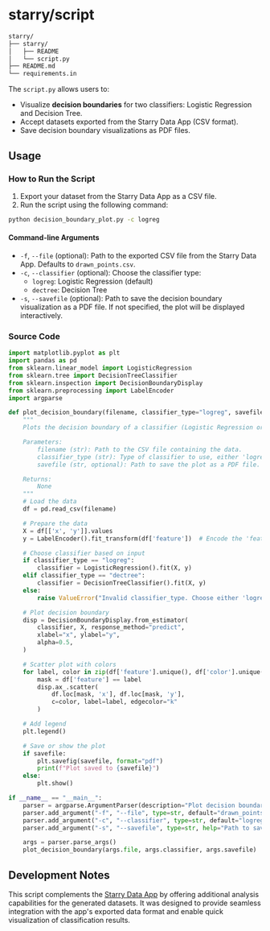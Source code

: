
# starry/script

```bash
starry/
├── starry/
│   ├── README
│   └── script.py
├── README.md
└── requirements.in
```

The `script.py` allows users to:

- Visualize **decision boundaries** for two classifiers: Logistic Regression and Decision Tree.
- Accept datasets exported from the Starry Data App (CSV format).
- Save decision boundary visualizations as PDF files.

## Usage

### How to Run the Script

1. Export your dataset from the Starry Data App as a CSV file.
2. Run the script using the following command:

```bash
python decision_boundary_plot.py -c logreg
```

#### Command-line Arguments

- `-f`, `--file` (optional): Path to the exported CSV file from the Starry Data App. Defaults to `drawn_points.csv`.
- `-c`, `--classifier` (optional): Choose the classifier type:
  - `logreg`: Logistic Regression (default)
  - `dectree`: Decision Tree
- `-s`, `--savefile` (optional): Path to save the decision boundary visualization as a PDF file. If not specified, the plot will be displayed interactively.

### Source Code

```python
import matplotlib.pyplot as plt
import pandas as pd
from sklearn.linear_model import LogisticRegression
from sklearn.tree import DecisionTreeClassifier
from sklearn.inspection import DecisionBoundaryDisplay
from sklearn.preprocessing import LabelEncoder
import argparse

def plot_decision_boundary(filename, classifier_type="logreg", savefile=None):
    """
    Plots the decision boundary of a classifier (Logistic Regression or Decision Tree) on 2D data.

    Parameters:
        filename (str): Path to the CSV file containing the data.
        classifier_type (str): Type of classifier to use, either 'logreg' or 'dectree'.
        savefile (str, optional): Path to save the plot as a PDF file. If None, the plot is displayed interactively.

    Returns:
        None
    """
    # Load the data
    df = pd.read_csv(filename)

    # Prepare the data
    X = df[['x', 'y']].values
    y = LabelEncoder().fit_transform(df['feature'])  # Encode the 'feature' column into numerical labels

    # Choose classifier based on input
    if classifier_type == "logreg":
        classifier = LogisticRegression().fit(X, y)
    elif classifier_type == "dectree":
        classifier = DecisionTreeClassifier().fit(X, y)
    else:
        raise ValueError("Invalid classifier_type. Choose either 'logreg' or 'dectree'.")

    # Plot decision boundary
    disp = DecisionBoundaryDisplay.from_estimator(
        classifier, X, response_method="predict",
        xlabel="x", ylabel="y",
        alpha=0.5,
    )

    # Scatter plot with colors
    for label, color in zip(df['feature'].unique(), df['color'].unique()):
        mask = df['feature'] == label
        disp.ax_.scatter(
            df.loc[mask, 'x'], df.loc[mask, 'y'],
            c=color, label=label, edgecolor="k"
        )

    # Add legend
    plt.legend()

    # Save or show the plot
    if savefile:
        plt.savefig(savefile, format="pdf")
        print(f"Plot saved to {savefile}")
    else:
        plt.show()

if __name__ == "__main__":
    parser = argparse.ArgumentParser(description="Plot decision boundary using a classifier.")
    parser.add_argument("-f", "--file", type=str, default="drawn_points.csv", help="Path to the CSV file containing the data.")
    parser.add_argument("-c", "--classifier", type=str, default="logreg", choices=["logreg", "dectree"], help="Type of classifier to use: 'logreg' for Logistic Regression or 'dectree' for Decision Tree.")
    parser.add_argument("-s", "--savefile", type=str, help="Path to save the plot as a PDF file.")

    args = parser.parse_args()
    plot_decision_boundary(args.file, args.classifier, args.savefile)
```

## Development Notes

This script complements the [Starry Data App](https://starrydata.vercel.app) by offering additional analysis capabilities for the generated datasets. It was designed to provide seamless integration with the app's exported data format and enable quick visualization of classification results.

